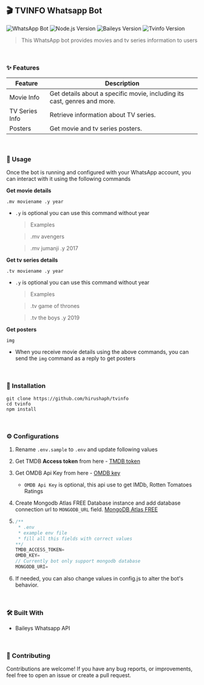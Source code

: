 ## 🎬 TVINFO Whatsapp Bot

![WhatsApp Bot](https://img.shields.io/badge/Bot-WhatsApp-brightgreen)
![Node.js Version](https://img.shields.io/badge/dynamic/json?url=https%3A%2F%2Fraw.githubusercontent.com%2Fhirushaph%2Ftvinfo%2Fmain%2Fpackage.json&query=%24.engines.node&label=Node%20JS&color=228B22)
![Baileys Version](https://img.shields.io/badge/dynamic/json?url=https%3A%2F%2Fraw.githubusercontent.com%2Fhirushaph%2Ftvinfo%2Fmain%2Fpackage.json&query=%24.dependencies[%27%40whiskeysockets%2Fbaileys%27]&label=Baileys&color=11a385)
![Tvinfo Version](https://img.shields.io/badge/dynamic/json?url=https%3A%2F%2Fraw.githubusercontent.com%2Fhirushaph%2Ftvinfo%2Fmain%2Fpackage.json&query=%24.version&label=Version)

> This WhatsApp bot provides movies and tv series information to users

<br>

### ✨ Features

| Feature        | Description                                                              |
| -------------- | ------------------------------------------------------------------------ |
| Movie Info     | Get details about a specific movie, including its cast, genres and more. |
| TV Series Info | Retrieve information about TV series.                                    |
| Posters        | Get movie and tv series posters.                                         |

<br>

### 🔎 Usage

Once the bot is running and configured with your WhatsApp account, you can interact with it using the following commands

**Get movie details**

`.mv moviename .y year`

- `.y` is optional you can use this command without year

  > Examples

  > .mv avengers

  > .mv jumanji .y 2017

**Get tv series details**

`.tv moviename .y year`

- `.y` is optional you can use this command without year

  > Examples

  > .tv game of thrones

  > .tv the boys .y 2019

**Get posters**

`img`

- When you receive movie details using the above commands, you can send the `img` command as a reply to get posters

<br>

### 🚀 Installation

    git clone https://github.com/hirushaph/tvinfo
    cd tvinfo
    npm install

<br>

### ⚙ Configurations

1. Rename `.env.sample` to `.env` and update following values
2. Get TMDB **Access token** from here - [TMDB token](https://www.themoviedb.org/settings/api)
3. Get OMDB Api Key from here - [OMDB key](https://www.omdbapi.com/apikey.aspx)

   - `OMDB Api Key` is optional, this api use to get IMDb, Rotten Tomatoes Ratings

4. Create Mongodb Atlas FREE Database instance and add database connection url to `MONGODB_URL` field. [MongoDB Atlas FREE](https://www.mongodb.com/atlas/database)

5. ```js
   /**
    * .env
    * example env file
    * fill all this fields with correct values
   **/
   TMDB_ACCESS_TOKEN=
   OMDB_KEY=
   // Currently bot only support mongodb database
   MONGODB_URI=
   ```
6. If needed, you can also change values in config.js to alter the bot's behavior.

<br>

### 🛠️ Built With

- Baileys Whatsapp API

<br>

### 🍃 Contributing

Contributions are welcome! If you have any bug reports, or improvements, feel free to open an issue or create a pull request.
